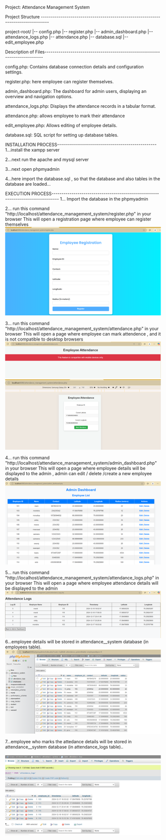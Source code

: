 Project: Attendance Management System

Project Structure ----------------------------------------------------------------------------------

project-root/
|-- config.php
|-- register.php
|-- admin_dashboard.php
|-- attendance_logs.php
|-- attendance.php
|-- database.sql
|-- edit_employee.php


Description of Files-----------------------------------------------------------------------------

config.php: Contains database connection details and configuration settings.

register.php: here employee can register themselves.

admin_dashboard.php: The dashboard for admin users, displaying an overview and navigation options.

attendance_logs.php: Displays the attendance records in a tabular format.

attendance.php: allows employee to mark their attendance

edit_employee.php: Allows editing of employee details.

database.sql: SQL script for setting up database tables.

INSTALLATION PROCESS--------------------------------------------------
 1...install the xampp server

 2...next run the apache and mysql server

 3...next open phpmyadmin

 4...here import the database.sql , so that the database and also tables in the database are loaded...


EXECUTION PROCESS---------------------------------------------------------------------------------
 1... Import the database in the phpmyadmin

 2... run this command "http://localhost/attendance_management_system/register.php" in your browser
      This will open a registration page where employee can register themselves
![registeroutput](registeroutput.png)
      
    
 3... run this command "http://localhost/attendance_management_system/attendance.php" in your browser
      This will open a page where employee can mark attendence , and it is not compatible to desktop browsers
       ![attoutput](attendancemarkingoutput_when_opened_in_desktop.png)
       ![attoutput](attendancemarkingutput.png)


 4... run this command "http://localhost/attendance_management_system/admin_dashboard.php" in your browser
      This will open a page where employee details will be displayed to the admin , admin can edit / delete /create a new employee details
      ![admin](admindashboardoutput.png)

 5... run this command "http://localhost/attendance_management_system/attendance_logs.php" in your browser
      This will open a page where employee attendance details will be displayed to the admin
    ![attlogs](attendancelogsoutput.png)
 6...employee details will be stored in attendance__system database (in employees table). 
 ![employeetableop](employeetableoutputbackend.png)

 7...employee who marks the attedance details will be   stored in attendance__system database (in attendance_logs table)..

 ![attback](attendancebackendoutput.png)
 



